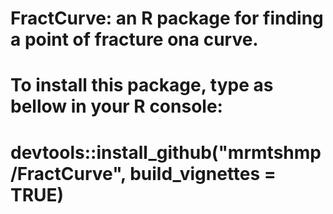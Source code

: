 # FractCurve: an R package for finding a point of fracture ona curve.
# To install this package, type as bellow in your R console:
# devtools::install_github("mrmtshmp/FractCurve", build_vignettes = TRUE)
